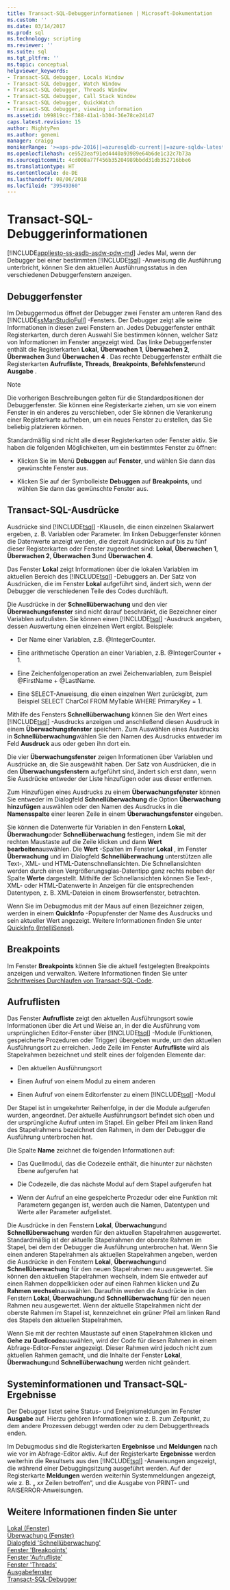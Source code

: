 ```yaml
---
title: Transact-SQL-Debuggerinformationen | Microsoft-Dokumentation
ms.custom: ''
ms.date: 03/14/2017
ms.prod: sql
ms.technology: scripting
ms.reviewer: ''
ms.suite: sql
ms.tgt_pltfrm: ''
ms.topic: conceptual
helpviewer_keywords:
- Transact-SQL debugger, Locals Window
- Transact-SQL debugger, Watch Window
- Transact-SQL debugger, Threads Window
- Transact-SQL debugger, Call Stack Window
- Transact-SQL debugger, QuickWatch
- Transact-SQL debugger, viewing information
ms.assetid: b99819cc-f388-41a1-b304-36e78ce24147
caps.latest.revision: 15
author: MightyPen
ms.author: genemi
manager: craigg
monikerRange: '>=aps-pdw-2016||=azuresqldb-current||=azure-sqldw-latest||>=sql-server-2016||=sqlallproducts-allversions||>=sql-server-linux-2017'
ms.openlocfilehash: ce9523eaf91ed4440a93989e64b6de1c32c7b73a
ms.sourcegitcommit: 4cd008a77f456b35204989bbdd31db352716bbe6
ms.translationtype: HT
ms.contentlocale: de-DE
ms.lasthandoff: 08/06/2018
ms.locfileid: "39549360"
---
```

# <a name="transact-sql-debugger---information"></a>Transact-SQL-Debuggerinformationen
[!INCLUDE[appliesto-ss-asdb-asdw-pdw-md](../../includes/appliesto-ss-asdb-asdw-pdw-md.md)]
  Jedes Mal, wenn der Debugger bei einer bestimmten [!INCLUDE[tsql](../../includes/tsql-md.md)] -Anweisung die Ausführung unterbricht, können Sie den aktuellen Ausführungsstatus in den verschiedenen Debuggerfenstern anzeigen.  
  
## <a name="debugger-windows"></a>Debuggerfenster  
 Im Debuggermodus öffnet der Debugger zwei Fenster am unteren Rand des [!INCLUDE[ssManStudioFull](../../includes/ssmanstudiofull-md.md)] -Fensters. Der Debugger zeigt alle seine Informationen in diesen zwei Fenstern an. Jedes Debuggerfenster enthält Registerkarten, durch deren Auswahl Sie bestimmen können, welcher Satz von Informationen im Fenster angezeigt wird. Das linke Debuggerfenster enthält die Registerkarten **Lokal**, **Überwachen 1**, **Überwachen 2**, **Überwachen 3**und **Überwachen 4** . Das rechte Debuggerfenster enthält die Registerkarten **Aufrufliste**, **Threads**, **Breakpoints**, **Befehlsfenster**und **Ausgabe** .  
  
> [!NOTE]  
>  Die vorherigen Beschreibungen gelten für die Standardpositionen der Debuggerfenster. Sie können eine Registerkarte ziehen, um sie von einem Fenster in ein anderes zu verschieben, oder Sie können die Verankerung einer Registerkarte aufheben, um ein neues Fenster zu erstellen, das Sie beliebig platzieren können.  
  
 Standardmäßig sind nicht alle dieser Registerkarten oder Fenster aktiv. Sie haben die folgenden Möglichkeiten, um ein bestimmtes Fenster zu öffnen:  
  
-   Klicken Sie im Menü **Debuggen** auf **Fenster**, und wählen Sie dann das gewünschte Fenster aus.  
  
-   Klicken Sie auf der Symbolleiste **Debuggen** auf **Breakpoints**, und wählen Sie dann das gewünschte Fenster aus.  
  
## <a name="transact-sql-expressions"></a>Transact-SQL-Ausdrücke  
 Ausdrücke sind [!INCLUDE[tsql](../../includes/tsql-md.md)] -Klauseln, die einen einzelnen Skalarwert ergeben, z. B. Variablen oder Parameter. Im linken Debuggerfenster können die Datenwerte anzeigt werden, die derzeit Ausdrücken auf bis zu fünf dieser Registerkarten oder Fenster zugeordnet sind: **Lokal, Überwachen 1**, **Überwachen 2**, **Überwachen 3**und **Überwachen 4**.  
  
 Das Fenster **Lokal** zeigt Informationen über die lokalen Variablen im aktuellen Bereich des [!INCLUDE[tsql](../../includes/tsql-md.md)] -Debuggers an. Der Satz von Ausdrücken, die im Fenster **Lokal** aufgeführt sind, ändert sich, wenn der Debugger die verschiedenen Teile des Codes durchläuft.  
  
 Die Ausdrücke in der **Schnellüberwachung** und den vier **Überwachungsfenster** sind nicht darauf beschränkt, die Bezeichner einer Variablen aufzulisten. Sie können einen [!INCLUDE[tsql](../../includes/tsql-md.md)] -Ausdruck angeben, dessen Auswertung einen einzelnen Wert ergibt. Beispiele:  
  
-   Der Name einer Variablen, z.B. @IntegerCounter.  
  
-   Eine arithmetische Operation an einer Variablen, z.B. @IntegerCounter + 1.  
  
-   Eine Zeichenfolgenoperation an zwei Zeichenvariablen, zum Beispiel @FirstName + @LastName.  
  
-   Eine SELECT-Anweisung, die einen einzelnen Wert zurückgibt, zum Beispiel SELECT CharCol FROM MyTable WHERE PrimaryKey = 1.  
  
 Mithilfe des Fensters **Schnellüberwachung** können Sie den Wert eines [!INCLUDE[tsql](../../includes/tsql-md.md)] -Ausdrucks anzeigen und anschließend diesen Ausdruck in einem **Überwachungsfenster** speichern. Zum Auswählen eines Ausdrucks in **Schnellüberwachung**wählen Sie den Namen des Ausdrucks entweder im Feld **Ausdruck** aus oder geben ihn dort ein.  
  
 Die vier **Überwachungsfenster** zeigen Informationen über Variablen und Ausdrücke an, die Sie ausgewählt haben. Der Satz von Ausdrücken, die in den **Überwachungsfenstern** aufgeführt sind, ändert sich erst dann, wenn Sie Ausdrücke entweder der Liste hinzufügen oder aus dieser entfernen.  
  
 Zum Hinzufügen eines Ausdrucks zu einem **Überwachungsfenster** können Sie entweder im Dialogfeld **Schnellüberwachung** die Option **Überwachung hinzufügen** auswählen oder den Namen des Ausdrucks in die **Namensspalte** einer leeren Zeile in einem **Überwachungsfenster** eingeben.  
  
 Sie können die Datenwerte für Variablen in den Fenstern **Lokal**, **Überwachung**oder **Schnellüberwachung** festlegen, indem Sie mit der rechten Maustaste auf die Zeile klicken und dann **Wert bearbeiten**auswählen. Die **Wert** -Spalten im Fenster **Lokal** , im Fenster **Überwachung** und im Dialogfeld **Schnellüberwachung** unterstützen alle Text-, XML- und HTML-Datenschnellansichten. Die Schnellansichten werden durch einen Vergrößerungsglas-Datentipp ganz rechts neben der Spalte **Werte** dargestellt. Mithilfe der Schnellansichten können Sie Text-, XML- oder HTML-Datenwerte in Anzeigen für die entsprechenden Datentypen, z. B. XML-Dateien in einem Browserfenster, betrachten.  
  
 Wenn Sie im Debugmodus mit der Maus auf einen Bezeichner zeigen, werden in einem **QuickInfo** -Popupfenster der Name des Ausdrucks und sein aktueller Wert angezeigt. Weitere Informationen finden Sie unter [QuickInfo &#40;IntelliSense&#41;](../../relational-databases/scripting/quick-info-intellisense.md).  
  
## <a name="breakpoints"></a>Breakpoints  
 Im Fenster **Breakpoints** können Sie die aktuell festgelegten Breakpoints anzeigen und verwalten. Weitere Informationen finden Sie unter [Schrittweises Durchlaufen von Transact-SQL-Code](../../relational-databases/scripting/step-through-transact-sql-code.md).  
  
## <a name="call-stacks"></a>Aufruflisten  
 Das Fenster **Aufrufliste** zeigt den aktuellen Ausführungsort sowie Informationen über die Art und Weise an, in der die Ausführung vom ursprünglichen Editor-Fenster über [!INCLUDE[tsql](../../includes/tsql-md.md)] -Module (Funktionen, gespeicherte Prozeduren oder Trigger) übergeben wurde, um den aktuellen Ausführungsort zu erreichen. Jede Zeile im Fenster **Aufrufliste** wird als Stapelrahmen bezeichnet und stellt eines der folgenden Elemente dar:  
  
-   Den aktuellen Ausführungsort  
  
-   Einen Aufruf von einem Modul zu einem anderen  
  
-   Einen Aufruf von einem Editorfenster zu einem [!INCLUDE[tsql](../../includes/tsql-md.md)] -Modul  
  
 Der Stapel ist in umgekehrter Reihenfolge, in der die Module aufgerufen wurden, angeordnet. Der aktuelle Ausführungsort befindet sich oben und der ursprüngliche Aufruf unten im Stapel. Ein gelber Pfeil am linken Rand des Stapelrahmens bezeichnet den Rahmen, in dem der Debugger die Ausführung unterbrochen hat.  
  
 Die Spalte **Name** zeichnet die folgenden Informationen auf:  
  
-   Das Quellmodul, das die Codezeile enthält, die hinunter zur nächsten Ebene aufgerufen hat  
  
-   Die Codezeile, die das nächste Modul auf dem Stapel aufgerufen hat  
  
-   Wenn der Aufruf an eine gespeicherte Prozedur oder eine Funktion mit Parametern gegangen ist, werden auch die Namen, Datentypen und Werte aller Parameter aufgelistet.  
  
 Die Ausdrücke in den Fenstern **Lokal**, **Überwachung**und **Schnellüberwachung** werden für den aktuellen Stapelrahmen ausgewertet. Standardmäßig ist der aktuelle Stapelrahmen der oberste Rahmen im Stapel, bei dem der Debugger die Ausführung unterbrochen hat. Wenn Sie einen anderen Stapelrahmen als aktuellen Stapelrahmen angeben, werden die Ausdrücke in den Fenstern **Lokal**, **Überwachung**und **Schnellüberwachung** für den neuen Stapelrahmen neu ausgewertet. Sie können den aktuellen Stapelrahmen wechseln, indem Sie entweder auf einen Rahmen doppelklicken oder auf einen Rahmen klicken und **Zu Rahmen wechseln**auswählen. Daraufhin werden die Ausdrücke in den Fenstern **Lokal**, **Überwachung**und **Schnellüberwachung** für den neuen Rahmen neu ausgewertet. Wenn der aktuelle Stapelrahmen nicht der oberste Rahmen im Stapel ist, kennzeichnet ein grüner Pfeil am linken Rand des Stapels den aktuellen Stapelrahmen.  
  
 Wenn Sie mit der rechten Maustaste auf einen Stapelrahmen klicken und **Gehe zu Quellcode**auswählen, wird der Code für diesen Rahmen in einem Abfrage-Editor-Fenster angezeigt. Dieser Rahmen wird jedoch nicht zum aktuellen Rahmen gemacht, und die Inhalte der Fenster **Lokal**, **Überwachung**und **Schnellüberwachung** werden nicht geändert.  
  
## <a name="system-information-and-transact-sql-results"></a>Systeminformationen und Transact-SQL-Ergebnisse  
 Der Debugger listet seine Status- und Ereignismeldungen im Fenster **Ausgabe** auf. Hierzu gehören Informationen wie z. B. zum Zeitpunkt, zu dem andere Prozessen debuggt werden oder zu dem Debuggerthreads enden.  
  
 Im Debugmodus sind die Registerkarten **Ergebnisse** und **Meldungen** nach wie vor im Abfrage-Editor aktiv. Auf der Registerkarte **Ergebnisse** werden weiterhin die Resultsets aus den [!INCLUDE[tsql](../../includes/tsql-md.md)] -Anweisungen angezeigt, die während einer Debuggingsitzung ausgeführt werden. Auf der Registerkarte **Meldungen** werden weiterhin Systemmeldungen angezeigt, wie z. B. „ *xx* Zeilen betroffen“, und die Ausgabe von PRINT- und RAISERROR-Anweisungen.  
  
## <a name="see-also"></a>Weitere Informationen finden Sie unter  
 [Lokal (Fenster)](../../relational-databases/scripting/transact-sql-debugger-locals-window.md)   
 [Überwachung (Fenster)](../../relational-databases/scripting/transact-sql-debugger-watch-window.md)   
 [Dialogfeld 'Schnellüberwachung'](../../relational-databases/scripting/transact-sql-debugger-quickwatch-dialog-box.md)   
 [Fenster 'Breakpoints'](../../relational-databases/scripting/transact-sql-debugger-breakpoints-window.md)   
 [Fenster 'Aufrufliste'](../../relational-databases/scripting/transact-sql-debugger-call-stack-window.md)   
 [Fenster 'Threads'](../../relational-databases/scripting/transact-sql-debugger-threads-window.md)   
 [Ausgabefenster](../../relational-databases/scripting/transact-sql-debugger-output-window.md)   
 [Transact-SQL-Debugger](../../relational-databases/scripting/transact-sql-debugger.md)  
  
  
